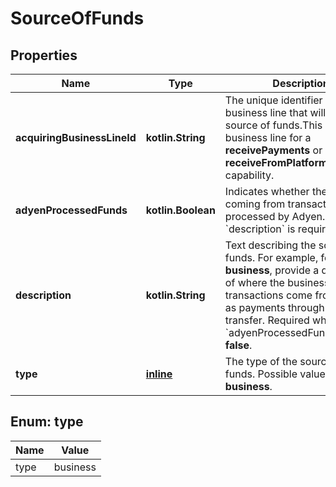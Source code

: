 
# SourceOfFunds

## Properties
Name | Type | Description | Notes
------------ | ------------- | ------------- | -------------
**acquiringBusinessLineId** | **kotlin.String** | The unique identifier of the business line that will be the source of funds.This must be a business line for a **receivePayments** or **receiveFromPlatformPayments** capability. |  [optional]
**adyenProcessedFunds** | **kotlin.Boolean** | Indicates whether the funds are coming from transactions processed by Adyen. If **false**, a &#x60;description&#x60; is required. |  [optional]
**description** | **kotlin.String** | Text describing the source of funds. For example, for &#x60;type&#x60; **business**, provide a description of where the business transactions come from, such as payments through bank transfer. Required when &#x60;adyenProcessedFunds&#x60; is **false**. |  [optional]
**type** | [**inline**](#Type) | The type of the source of funds. Possible value: **business**. |  [optional]


<a name="Type"></a>
## Enum: type
Name | Value
---- | -----
type | business



